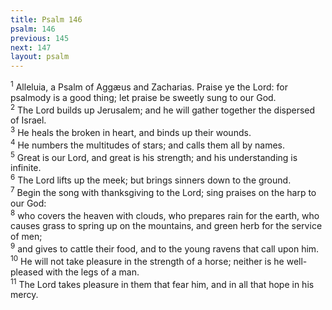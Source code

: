 ```yaml
---
title: Psalm 146
psalm: 146
previous: 145
next: 147
layout: psalm
---
```

<div class="psalm-verse"><sup class="verse-number">1</sup> Alleluia, a Psalm of Aggæus and Zacharias. Praise ye the Lord: for psalmody is a good thing; let praise be sweetly sung to our God. </div><div class="psalm-verse"><sup class="verse-number">2</sup> The Lord builds up Jerusalem; and he will gather together the dispersed of Israel. </div><div class="psalm-verse"><sup class="verse-number">3</sup> He heals the broken in heart, and binds up their wounds. </div><div class="psalm-verse"><sup class="verse-number">4</sup> He numbers the multitudes of stars; and calls them all by names. </div><div class="psalm-verse"><sup class="verse-number">5</sup> Great is our Lord, and great is his strength; and his understanding is infinite. </div><div class="psalm-verse"><sup class="verse-number">6</sup> The Lord lifts up the meek; but brings sinners down to the ground. </div><div class="psalm-verse"><sup class="verse-number">7</sup> Begin the song with thanksgiving to the Lord; sing praises on the harp to our God: </div><div class="psalm-verse"><sup class="verse-number">8</sup> who covers the heaven with clouds, who prepares rain for the earth, who causes grass to spring up on the mountains, and green herb for the service of men; </div><div class="psalm-verse"><sup class="verse-number">9</sup> and gives to cattle their food, and to the young ravens that call upon him. </div><div class="psalm-verse"><sup class="verse-number">10</sup> He will not take pleasure in the strength of a horse; neither is he well-pleased with the legs of a man. </div><div class="psalm-verse"><sup class="verse-number">11</sup> The Lord takes pleasure in them that fear him, and in all that hope in his mercy. </div>